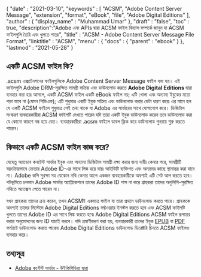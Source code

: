 {
  "date" : "2021-03-10",
  "keywords" : [ "ACSM", "Adobe Content Server Message", "extension", "format", "eBook", "file", "Adobe Digital Editions" ],
  "author" : {
    "display_name" : "Muhammad Umar"
},
  "draft" : "false",
  "toc" : true,
  "description":"Adobe এবং APIs দ্বারা ACSM ফাইল বিন্যাস সম্পর্কে জানুন যা ACSM ফাইলগুলি তৈরি এবং খুলতে পারে৷",
  "title" : "ACSM - Adobe Content Server Message File Format",
  "linktitle" : "ACSM",
  "menu" : {
    "docs" : {
      "parent" : "ebook"
}
},
  "lastmod" : "2021-05-28"
}

## একটি ACSM ফাইল কি?

.acsm এক্সটেনশনের ফাইলগুলিকে Adobe Content Server Message ফাইল বলা হয়। এই ফাইলগুলি Adobe DRM-সুরক্ষিত সামগ্রী সক্রিয় এবং ডাউনলোড করতে **Adobe Digital Editions** দ্বারা ব্যবহার করা হয়৷ আসলে, একটি ACSM ফাইল একটি eBook ফাইল নয়; এটি খোলা এবং অন্যান্য ইবুকের মতো পড়া যাবে না (যেমন পিডিএফ); এটি শুধুমাত্র একটি ইবুক সক্রিয় এবং ডাউনলোড করার ডেটা ধারণ করে৷ এর মানে হল যে একটি ACSM ফাইলে শুধুমাত্র সেই তথ্য থাকে যা Adobe এর সার্ভারের সাথে যোগাযোগ করে। ডিজিটাল সংস্করণ ব্যবহারকারীরা ACSM ফাইলটি দেখতে পারেন যদি তারা একটি ইবুক ডাউনলোড করেন তবে ডাউনলোড করা যে কোনো কারণে বন্ধ হয়ে যেত। ব্যবহারকারীরা .acsm ফাইলে ডাবল ক্লিক করে ডাউনলোড পুনরায় শুরু করতে পারেন।

## কিভাবে একটি ACSM ফাইল কাজ করে?

যেহেতু অ্যাডোব কনটেন্ট সার্ভার ইবুক এবং অন্যান্য ডিজিটাল সামগ্রী রক্ষা করার জন্য দায়ী৷ কেনার পরে, সামগ্রীটি স্বয়ংক্রিয়ভাবে ক্রেতার Adobe ID-এর সাথে লিঙ্ক হয়ে যায়৷ আইডিটি ব্যক্তিগত এবং অন্যদের কাছে স্থানান্তর করা যাবে না। Adobe কপি সুরক্ষা সহ যেকোন নথি কেনার আগে একজন ব্যবহারকারীকে অবশ্যই এটি সেট আপ করতে হবে। পটভূমিতে চলমান Adobe সার্ভার অ্যাপ্লিকেশনে তাদের Adobe ID পাস না করে গ্রাহকরা তাদের অনুলিপি-সুরক্ষিত নথিতে অ্যাক্সেস পেতে পারেন না।

যখন গ্রাহকরা তাদের ক্রয় করেন, তখন ACSMই একমাত্র ফাইল যা তারা প্রথমে ডাউনলোড করতে পারে। গ্রাহককে অবশ্যই তাদের সিস্টেমে Adobe Digital Editions সফ্টওয়্যার ইনস্টল করতে হবে এবং ACSM ফাইলটি খুলতে তাদের Adobe ID এর সাথে লিঙ্ক করতে হবে৷ Adobe Digital Editions ACSM ফাইল রূপান্তর করার অনুমোদনের জন্য ID যাচাই করবে। যদি প্রমাণীকরণ করা হয়, ব্যবহারকারী তাদের ইবুক [EPUB](/ebook/epub/) বা [PDF](/pdf/) ফর্ম্যাটে ডাউনলোড করতে পারেন৷ Adobe Digital Editions ডাউনলোড ডিরেক্টরি চিনতে ACSM ফাইলও ব্যবহার করে।

## তথ্যসূত্র

* [Adobe কন্টেন্ট সার্ভার - উইকিপিডিয়া দ্বারা](https://en.wikipedia.org/wiki/Adobe_Content_Server)




